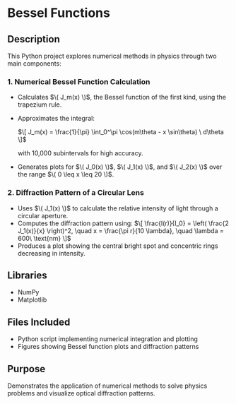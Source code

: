 # Bessel Functions

## Description
This Python project explores numerical methods in physics through two main components:

### 1. Numerical Bessel Function Calculation
- Calculates $\( J_m(x) \)$, the Bessel function of the first kind, using the trapezium rule.
- Approximates the integral:
  
   $\[
  J_m(x) = \frac{1}{\pi} \int_0^\pi \cos(m\theta - x \sin\theta) \ d\theta
  \]$

  with 10,000 subintervals for high accuracy.
- Generates plots for $\( J_0(x) \)$, $\( J_1(x) \)$, and $\( J_2(x) \)$ over the range $\( 0 \leq x \leq 20 \)$.

### 2. Diffraction Pattern of a Circular Lens
- Uses $\( J_1(x) \)$ to calculate the relative intensity of light through a circular aperture.
- Computes the diffraction pattern using:
  $\[
  \frac{I(r)}{I_0} = \left( \frac{2 J_1(x)}{x} \right)^2, \quad x = \frac{\pi r}{10 \lambda}, \quad \lambda = 600\ \text{nm}
  \]$
- Produces a plot showing the central bright spot and concentric rings decreasing in intensity.

## Libraries
- NumPy
- Matplotlib

## Files Included
- Python script implementing numerical integration and plotting
- Figures showing Bessel function plots and diffraction patterns

## Purpose
Demonstrates the application of numerical methods to solve physics problems and visualize optical diffraction patterns.
